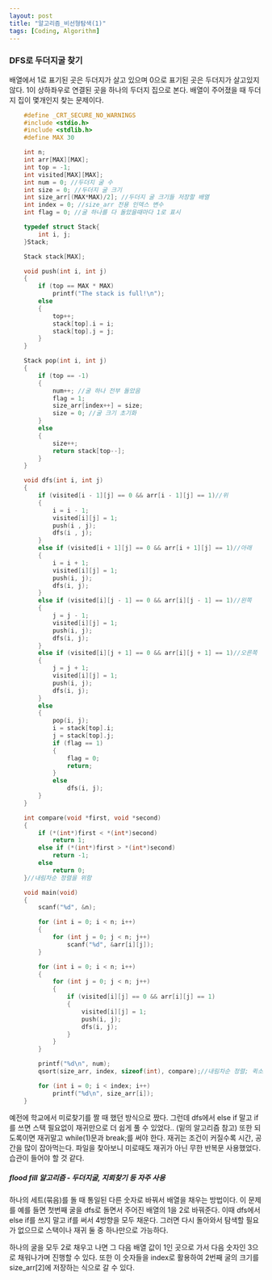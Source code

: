 ```yaml
---
layout: post
title: "알고리즘_비선형탐색(1)"
tags: [Coding, Algorithm]
---
```


### DFS로 두더지굴 찾기

배열에서 1로 표기된 곳은 두더지가 살고 있으며 0으로 표기된 곳은 두더지가 살고있지 않다.
1이 상하좌우로 연결된 곳을 하나의 두더지 집으로 본다.
배열이 주어졌을 때 두더지 집이 몇개인지 찾는 문제이다.


<Full Code>

```C
	#define _CRT_SECURE_NO_WARNINGS
	#include <stdio.h>
	#include <stdlib.h>
	#define MAX 30

	int n;
	int arr[MAX][MAX];
	int top = -1;
	int visited[MAX][MAX];
	int num = 0; //두더지 굴 수
	int size = 0; //두더지 굴 크기
	int size_arr[(MAX*MAX)/2]; //두더지 굴 크기들 저장할 배열
	int index = 0; //size_arr 전용 인덱스 변수
	int flag = 0; //굴 하나를 다 돌았을때마다 1로 표시

	typedef struct Stack{
		int i, j;
	}Stack;

	Stack stack[MAX];

	void push(int i, int j)
	{
		if (top == MAX * MAX)
			printf("The stack is full!\n");
		else
		{
			top++;
			stack[top].i = i;
			stack[top].j = j;
		}
	}

	Stack pop(int i, int j)
	{
		if (top == -1)
		{
			num++; //굴 하나 전부 돌았음
			flag = 1;
			size_arr[index++] = size;
			size = 0; //굴 크기 초기화
		}
		else
		{
			size++;
			return stack[top--];
		}
	}

	void dfs(int i, int j)
	{
		if (visited[i - 1][j] == 0 && arr[i - 1][j] == 1)//위
		{
			i = i - 1;
			visited[i][j] = 1;
			push(i , j);
			dfs(i , j);
		}	
		else if (visited[i + 1][j] == 0 && arr[i + 1][j] == 1)//아래
		{
			i = i + 1;
			visited[i][j] = 1;
			push(i, j);
			dfs(i, j);
		}
		else if (visited[i][j - 1] == 0 && arr[i][j - 1] == 1)//왼쪽
		{
			j = j - 1;
			visited[i][j] = 1;
			push(i, j);
			dfs(i, j);
		}
		else if (visited[i][j + 1] == 0 && arr[i][j + 1] == 1)//오른쪽
		{
			j = j + 1;
			visited[i][j] = 1;
			push(i, j);
			dfs(i, j);
		}
		else
		{
			pop(i, j);
			i = stack[top].i;
			j = stack[top].j;
			if (flag == 1)
			{
				flag = 0;
				return;
			}
			else
				dfs(i, j);
		}
	}

	int compare(void *first, void *second)
	{
		if (*(int*)first < *(int*)second)
			return 1;
		else if (*(int*)first > *(int*)second)
			return -1;
		else
			return 0;
	}//내림차순 정렬을 위함

	void main(void)
	{
		scanf("%d", &n);

		for (int i = 0; i < n; i++)
		{
			for (int j = 0; j < n; j++)
				scanf("%d", &arr[i][j]);
		}

		for (int i = 0; i < n; i++)
		{
			for (int j = 0; j < n; j++)
			{
				if (visited[i][j] == 0 && arr[i][j] == 1)
				{
					visited[i][j] = 1;
					push(i, j);
					dfs(i, j);
				}
			}
		}

		printf("%d\n", num);
		qsort(size_arr, index, sizeof(int), compare);//내림차순 정렬; 퀵소트 라이브러리 사용함

		for (int i = 0; i < index; i++)
			printf("%d\n", size_arr[i]);
	}
```


예전에 학교에서 미로찾기를 짤 때 했던 방식으로 짰다. 그런데 dfs에서 else if 말고 if를 쓰면 스택 필요없이 재귀만으로 더 쉽게 풀 수 있었다..
(밑의 알고리즘 참고)
또한 되도록이면 재귀말고 while(1)문과 break;를 써야 한다. 재귀는 조건이 커질수록 시간, 공간을 많이 잡아먹는다. 파일을 찾아보니 미로때도 재귀가 아닌 무한 반복문 사용했었다. 습관이 들어야 할 것 같다.

##### flood fill 알고리즘 - 두더지굴, 지뢰찾기 등 자주 사용

하나의 세트(묶음)를 돌 때 통일된 다른 숫자로 바꿔서 배열을 채우는 방법이다.
이 문제를 예를 들면 첫번째 굴을 dfs로 돌면서 주어진 배열의 1을 2로 바꿔준다. 이때 dfs에서 else if를 쓰지 말고 if를 써서 4방향을 모두 채운다. 그러면 다시 돌아와서 탐색할 필요가 없으므로 스택이나 재귀 둘 중 하나만으로 가능하다.

하나의 굴을 모두 2로 채우고 나면 그 다음 배열 값이 1인 곳으로 가서 다음 숫자인 3으로 채워나가며 진행할 수 있다.
또한 이 숫자들을 index로 활용하여 2번째 굴의 크기를 size_arr[2]에 저장하는 식으로 갈 수 있다.
